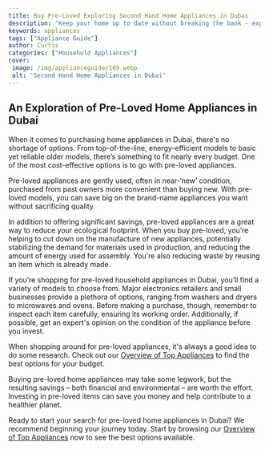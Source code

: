 ```yaml
---
title: Buy Pre-Loved Exploring Second Hand Home Appliances in Dubai
description: "Keep your home up to date without breaking the bank - explore your options for second hand home appliances in Dubai In this blog post we look at affordable options and advice on buying pre-loved goods"
keywords: appliances
tags: ["Appliance Guide"]
author: Curtis
categories: ["Household Appliances"]
cover: 
 image: /img/applianceguide/169.webp
 alt: 'Second Hand Home Appliances in Dubai'
---
```

## An Exploration of Pre-Loved Home Appliances in Dubai

When it comes to purchasing home appliances in Dubai, there's no shortage of options. From top-of-the-line, energy-efficient models to basic yet reliable older models, there’s something to fit nearly every budget. One of the most cost-effective options is to go with pre-loved appliances. 

Pre-loved appliances are gently used, often in near-‘new’ condition, purchased from past owners more convenient than buying new. With pre-loved models, you can save big on the brand-name appliances you want without sacrificing quality. 

In addition to offering significant savings, pre-loved appliances are a great way to reduce your ecological footprint. When you buy pre-loved, you’re helping to cut down on the manufacture of new appliances, potentially stabilizing the demand for materials used in production, and reducing the amount of energy used for assembly. You're also reducing waste by reusing an item which is already made. 

If you’re shopping for pre-loved household appliances in Dubai, you’ll find a variety of models to choose from. Major electronics retailers and small businesses provide a plethora of options, ranging from washers and dryers to microwaves and ovens. Before making a purchase, though, remember to inspect each item carefully, ensuring its working order. Additionally, if possible, get an expert's opinion on the condition of the appliance before you invest. 

When shopping around for pre-loved appliances, it's always a good idea to do some research. Check out our [Overview of Top Appliances](./pages/appliance-overview) to find the best options for your budget.

Buying pre-loved home appliances may take some legwork, but the resulting savings – both financial and environmental – are worth the effort. Investing in pre-loved items can save you money and help contribute to a healthier planet. 

Ready to start your search for pre-loved home appliances in Dubai? We recommend beginning your journey today. Start by browsing our [Overview of Top Appliances](./pages/appliance-overview) now to see the best options available.
